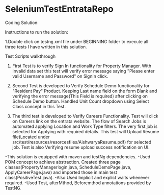 # SeleniumTestEntrataRepo
Coding Solution

Instructions to run the solution:

1.Double click on testng.xml file under BEGINNING folder to execute all three tests I have written in this solution.

Test Scripts walkthrough
1. First Test is to verify Sign In functionality for Property Manager. With Invalid data set this test will verify error message saying "Please enter valid Username and Password" on SignIn click.

2. Second Test is developed to Verify Schedule Demo functionality for "Resident Pay" Product. Keeping Last name field on the form  Blank and verifying the error message(This Field is required) after clicking on Schedule Demo button. Handled Unit Count dropdown using Select Class concept in this Test.
   
3. The third test is developed to Verify Careers Functionality. Test will click on Careers link on the entrata website. The flow of Search Jobs is automated applying Location and Work Type filters. The very first job is selected for Applying with required details. This test will Upload Resume file(Located under src/test/resources/resorcesfiles/AishwaryaResume.pdf) for selected job. Test is also Verifying resume upload success notification on UI.
   
-This solution is equipped with maven and testNg dependencies.
-Used POM concept to achieve abstraction. Created three page classes(PropertyManagerlogin.java, ScheduleDemoPage.java, ApplyCareerPage.java) and imported those in main test class(PositiveTest.java).
-Also Used Implicit and explict waits whenever required.
-Used Test, afterMthod, Beforemthod annotations provided by TestNG.

